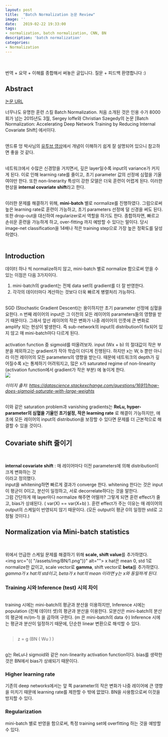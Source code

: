 ```yaml
---
layout: post
title:  "Batch Normalization 논문 Review"
image: ''
date:   2019-02-22 19:33:00
tags:
- normalization, batch normalization, CNN, BN
description: 'batch normalization'
categories:
- Normalization
---
```


<br/><br/>
번역 + 요약 + 이해를 종합해서 써놓은 글입니다. 질문 + 피드백 환영합니다 :)

## Abstract


<p class="music-read"><a href="https://arxiv.org/abs/1502.03167">논문 URL</a></p>
너무나도 유명한 훈련 스킬 Batch Normalization. 처음 소개된 것은 인용 수가 8000회가 넘는 2015년도 3월, Sergey loffe와 Christian Szegedy의 논문 [Batch Normalization: Accelerating Deep Network Training by Reducing Internal Covariate Shift] 에서이다.
<br/><br/>

앤드류 엉 박사님의 <a href="https://www.youtube.com/watch?v=nUUqwaxLnWs">유투브 영상</a>에서 개념이 이해하기 쉽게 잘 설명되어 있으니 참고하면 좋을 것 같다.
<br/><br/>

네트워크에서 수많은 신경망을 거치면서, 깊은 layer일수록 input의 variance가 커지게 된다. 이로 인해 learning rate를 줄이고, 초기 parameter 값의 선정에 심혈을 기울여야만 한다. 또한 non-linerarity 특성이 강한 모델은 더욱 훈련이 어렵게 된다. 이러한 현상을 **internal covariate shift**라고 한다. 
<br/><br/>

이러한 문제를 해결하기 위해, **mini-batch** 별로 normalize를 진행하였다. 그럼으로써 높은 learning rate로 훈련이 가능하고, 초기 parameters 선정에 덜 신경을 써도 된다. 또한 drop-out을 대신하여 regularizer로서 역할을 하기도 한다. 종합하자면, 빠르고 손쉬운 훈련을 가능하게 하고, over-fitting 까지 예방할 수 있다는 말이다. 당시 image-net classification을 14배나 적은 training step으로 가장 높은 정확도를 달성하였다. 
<br/><br/>

## Introduction

데이터 하나 씩 normalize하지 않고, mini-batch 별로 normalize 함으로써 얻을 수 있는 이점은 다음 3가지이다.

1. mini-batch의 gradient는 전체 data set의 gradient를 더 잘 반영한다.<br/>
2. 각각의 데이터마다 계산하는 것보다 더욱 빠르게 병렬처리 가능하다.

<br/>
SGD (Stochastic Gradient Descent)는 용이하지만 초기 parameter 선정에 심혈을 요한다. n 번째 레이어의 input은 그 이전의 모든 레이어의 parameters들의 영향을 받기 때문이다. 그래서 앞선 레이어의 작은 변화가 나중 레이어의 인풋에 큰 변화로 amplify 되는 현상이 발생한다. 즉 sub-network의 input의 distribution이 fix되어 있지 않고 매 mini-batch마다 다르게 된다. 
<br/><br/>
activation function 중 sigmoid를 떠올려보자. input (Wx + b) 의 절대값이 작은 부분을 제외하고는 gradient가 작아 학습이 더디게 진행된다. 하지만 x는 W, b 뿐만 아니라 이전 레이어의 모든 parameters의 영향을 받는다. 때문에 네트워크의 depth가 깊어질수록 x는 통제하기 어려워지고, 많은 x가 saturated regime of non-linearity (activation function에서 gradient가 작은 부분) 에 놓이게 한다.<br/>
<img src="https://i.stack.imgur.com/voC4J.png"/><br/>

*이미지 출처: https://datascience.stackexchange.com/questions/16911/how-does-sigmoid-saturate-with-large-weights*
<br/><br/>

이와 같은 saturation problem과 vanishing gradients는 **ReLu, hyper-parameter의 심혈을 기울인 초기설정, 작은 learning rate** 로 해결이 가능하지만, 애초에 모든 레이어의 input의 distribution을 보장할 수 있다면 문제를 더 근본적으로 해결할 수 있을 것이다.
<br/>

## Covariate shift 줄이기
<br/>

**internal covariate shift** : 매 레이어마다 이전 parameters에 의해 distribution이 크게 변화하는 것<br/>
이라고 정의했다. 
<br/>
input을 whitening하면 빠르게 결과가 converge 한다. whitening 한다는 것은 input이 평균이 0이고, 분산이 일정하고, 서로 decorrelate하다는 것을 말한다.
<br/>
그럼 간단하게 매 layer마다 normalize 해주면 어떨까? 그렇게 되면 훈련 effect가 줄고, bias가 상쇄된다. ( var(X) == var(X+b) ). 훈련 effect가 주는 이유는 매 레이어의 output의 스케일이 반영되지 않기 때문이다. (모든 output이 평균 0의 일정한 std로 고정될 것이다.)

## Normalization via Mini-batch statistics
<br/>

위에서 언급한 스케일 문제를 해결하기 위해 **scale, shift value**를 추가하였다.
<br/>
<img src="{{ "/assets/img/BN/1.png"}}" alt="">
x hat은 mean 0, std 1로 normalize한 값이고, scale vector로 **gamma**, shift vector로 **beta**를 추가하였다. *gamma가 x hat의 std이고, beta가 x hat의 mean 이라면 y는 x와 동일하게 된다.*
<br/>

 ### Training 시와 Inference (test) 시의 차이
 <br/>
 training 시에는 mini-batch의 평균과 분산을 이용하지만, Inference 시에는 population (전체 데이터 셋)의 평균과 분산을 이용한다. 모분산은 mini-batch의 분산의 평균에 m/(m-1) 을 곱하여 구한다. (m 은 mini-batch의 data 수) Inference 시에는 평균과 분산이 일정하기 때문에, 단순한 linear 변환으로 해석할 수 있다. 
 <br/>
 <br/>

>  z = g (BN ( Wu ) )

<br/>
g는 ReLu나 sigmoid와 같은 non-linearity activation function이다. bias를 생략한 것은 BN에서 bias가 상쇄되기 때문이다.
<br/>

### Higher learning rate

기존의 deep networks에서는 앞 쪽 parameter의 작은 변화가 나중 레이어에 큰 영향을 미치기 때문에 learning rate를 제한할 수 밖에 없었다. BN을 사용함으로써 이것을 방지할 수 있다.

### Regularization

mini-batch 별로 반영을 함으로써, 특정 training set에 overfitting 하는 것을 예방할 수 있다.
